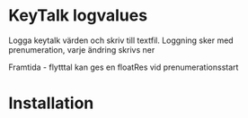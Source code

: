 # KeyTalk logvalues

Logga keytalk värden och skriv till textfil.
Loggning sker med prenumeration, varje ändring skrivs ner  


Framtida - flytttal kan ges en floatRes vid prenumerationsstart


# Installation

